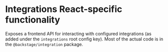 # Integrations React-specific functionality

Exposes a frontend API for interacting with configured integrations (as added
under the `integrations` root config key). Most of the actual code is in the
`@backstage/integration` package.

